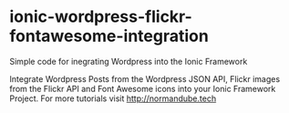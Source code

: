 # ionic-wordpress-flickr-fontawesome-integration
Simple code for inegrating Wordpress into the Ionic Framework

Integrate Wordpress Posts from the Wordpress JSON API, Flickr images from the Flickr API and Font Awesome icons into your Ionic Framework Project. For more tutorials visit http://normandube.tech
